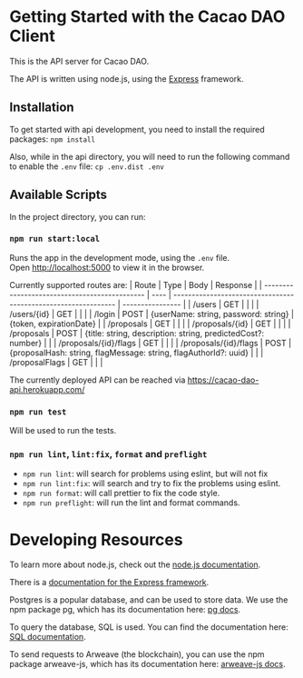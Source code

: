 # Getting Started with the Cacao DAO Client

This is the API server for Cacao DAO.

The API is written using node.js, using the [Express](http://expressjs.com/) framework.

## Installation

To get started with api development, you need to install the required packages:
`npm install`

Also, while in the api directory, you will need to run the following command to enable the `.env` file:
`cp .env.dist .env`

## Available Scripts

In the project directory, you can run:

### `npm run start:local`

Runs the app in the development mode, using the `.env` file.\
Open [http://localhost:5000](http://localhost:5000) to view it in the browser.

Currently supported routes are:
| Route                                         | Type | Body                                                           | Response         |
| --------------------------------------------- | ---- | -------------------------------------------------------------- | ---------------- |
| /users                                        | GET  |                                                                |                  |
| /users/{id}                                   | GET  |                                                                |                  |
| /login                                        | POST | {userName: string, password: string}                         | {token, expirationDate} |
| /proposals                                     | GET  |                                                                |                  |
| /proposals/{id}                               | GET  |                                                                |                  |
| /proposals                                    | POST | {title: string, description: string, predictedCost?: number}  |                  |
| /proposals/{id}/flags                     | GET  |                                                                |                  |
| /proposals/{id}/flags                     | POST | {proposalHash: string, flagMessage: string, flagAuthorId?: uuid} |                  |
| /proposalFlags                                        | GET  |                                                                |                  |

The currently deployed API can be reached via https://cacao-dao-api.herokuapp.com/

### `npm run test`

Will be used to run the tests.

### `npm run lint`, `lint:fix`, `format` and `preflight`

- `npm run lint`: will search for problems using eslint, but will not fix
- `npm run lint:fix`: will search and try to fix the problems using eslint.
- `npm run format`: will call prettier to fix the code style.
- `npm run preflight`: will run the lint and format commands.

# Developing Resources

To learn more about node.js, check out the [node.js documentation](https://nodejs.org/en/docs/).

There is a [documentation for the Express framework](https://expressjs.com/en/guide/routing.html).

Postgres is a popular database, and can be used to store data. We use the npm package pg, which has its documentation here: [pg docs](https://www.npmjs.com/package/pg).

To query the database, SQL is used. You can find the documentation here: [SQL documentation](https://www.postgresql.org/docs/9.5/static/sql-syntax.html).

To send requests to Arweave (the blockchain), you can use the npm package arweave-js, which has its documentation here: [arweave-js docs](https://www.npmjs.com/package/arweave-js).
